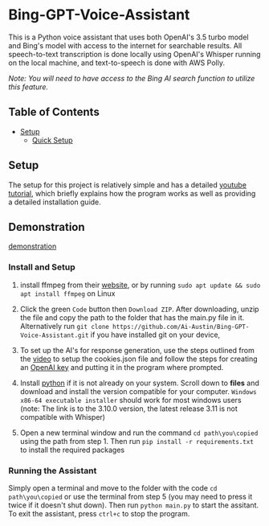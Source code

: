 # Bing-GPT-Voice-Assistant

This is a Python voice assistant that uses both OpenAI's 3.5 turbo model and Bing's model with access to the internet for searchable results. All speech-to-text transcription is done locally using OpenAI's Whisper running on the local machine, and text-to-speech is done with AWS Polly.

*Note: You will need to have access to the Bing AI search function to utilize this feature.*

## Table of Contents

- [Setup](#setup)
  - [Quick Setup](#quick-setup)



## Setup
The setup for this project is relatively simple and has a detailed [youtube tutorial](https://youtu.be/aokn48vB0kc), which briefly explains how the program works as well as providing a detailed installation guide.

## Demonstration
[demonstration](demonstration.mp4)

### Install and Setup
1. install ffmpeg from their [website](https://ffmpeg.org/download.html), or by running ```sudo apt update && sudo apt install ffmpeg``` on Linux

2. Click the green ```Code``` button then ```Download ZIP```. After downloading, unzip the file and copy the path to the folder that has the main.py file in it. Alternatively run ```git clone https://github.com/Ai-Austin/Bing-GPT-Voice-Assistant.git``` if you have installed git on your device, 

3. To set up the AI's for response generation, use the steps outlined from the [video](https://youtu.be/aokn48vB0kc?t=119) to setup the cookies.json file and follow the steps for creating an [OpenAI key](https://youtu.be/aokn48vB0kc?t=444) and putting it in the program where prompted.

4. Install [python](https://www.python.org/downloads/release/python-3100/) if it is not already on your system. Scroll down to **files** and download and install the version compatible for your computer. ```Windows x86-64 executable installer``` should work for most windows users (note: The link is to the 3.10.0 version, the latest release 3.11 is not compatible with Whisper)

5. Open a new terminal window and run the command ```cd path\you\copied``` using the path from step 1. Then run ```pip install -r requirements.txt``` to install the required packages

### Running the Assistant
Simply open a terminal and move to the folder with the code ```cd path\you\copied``` or use the terminal from step 5 (you may need to press it twice if it doesn't shut down). Then run ```python main.py``` to start the assitant. To exit the assistant, press ```ctrl+c``` to stop the program.


